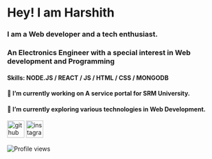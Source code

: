 # Hey! I am Harshith
### I am a Web developer and a tech enthusiast.

### An Electronics Engineer with a special interest in Web development and Programming

#### Skills: NODE.JS / REACT / JS / HTML / CSS / MONGODB

####  🔭 I’m currently working on A service portal for SRM University. 
####  🌱 I’m currently exploring various technologies in Web Development.


[<img src='https://cdn.jsdelivr.net/npm/simple-icons@3.0.1/icons/github.svg' alt='github' height='40'>](https://github.com/Harshith292002)  [<img src='https://cdn.jsdelivr.net/npm/simple-icons@3.0.1/icons/instagram.svg' alt='instagram' height='40'>](https://www.instagram.com/Harshith___/)       




![Profile views](https://gpvc.arturio.dev/Harshith292002)  
